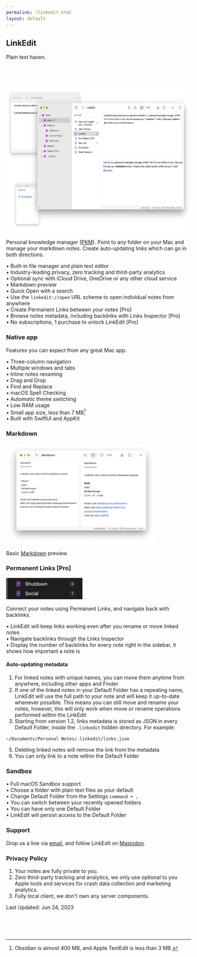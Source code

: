 ```yaml
---
permalink: /linkedit.html
layout: default
---
```


<h2 class="appName">LinkEdit</h2>
<p class="hero">Plain text haven.</p>

<a href="https://apps.apple.com/app/id1597510262" style="display:inline-block;overflow:hidden;background:url(images/mac-app-store.svg) no-repeat;width:165px;height:40px;" class="badge"></a>

<img src="/images/linkedit-hero-1.2.png" alt="Two LinkEdit windows showing open text files" style="width: 640px; height: 400px;">
<br>

Personal knowledge manager ([PKM][1]). Point to any folder on your Mac and manage your markdown notes. Create auto-updating links which can go in both directions. 

• Built-in file manager and plain text editor  
• Industry-leading privacy, zero tracking and third-party analytics  
• Optional sync with iCloud Drive, OneDrive or any other cloud service  
• Markdown preview  
• Quick Open with a search  
• Use the `linkedit://open` URL scheme to open individual notes from anywhere  
• Create Permanent Links between your notes [Pro]  
• Browse notes metadata, including backlinks with Links Inspector [Pro]  
• No subscriptions, 1 purchase to unlock LinkEdit [Pro]

<h3 id="privacy">Native app</h3>

Features you can expect from any great Mac app.

• Three-column navigation  
• Multiple windows and tabs  
• Inline notes renaming  
• Drag and Drop  
• Find and Replace  
• macOS Spell Checking  
• Automatic theme switching  
• Low RAM usage  
• Small app size, less than 7 MB[^1]  
• Built with SwiftUI and AppKit

<h3 id="privacy">Markdown</h3>
<img src="/images/linkedit-markdown-1.2.png" alt="Editor window with preview on a right showing markdown features" style="width: 410px; height: 274px;">

Basic [Markdown](https://daringfireball.net/projects/markdown/) preview.

<h3>Permanent Links [Pro]</h3>
<img src="/images/linkedit-sidebar-badge-dark-1.2.png" alt="a sidebar with 2 notes which have badges, shutdown (4) and social (1)" style="widht: 208px; height: 58px;">

Connect your notes using Permanent Links, and navigate back with backlinks. 

• LinkEdit will keep links working even after you rename or move linked notes  
• Navigate backlinks through the Links Inspector  
• Display the number of backlinks for every note right in the sidebar, it shows how important a note is  

<h4>Auto-updating metadata</h4>

1. For linked notes with unique names, you can move them anytime from anywhere, including other apps and Finder
2. If one of the linked notes in your Default Folder has a repeating name, LinkEdit will use the full path to your note and will keep it up-to-date whenever possible. This means you can still move and rename your notes, however, this will only work when move or rename operations performed within the LinkEdit
4. Starting from version 1.2, links metadata is stored as JSON in every Default Folder, inside the `.linkedit` hidden directory. For example:
```
~/Documents/Personal Notes/.linkedit/links.json
```
5. Deleting linked notes will remove the link from the metadata
6. You can only link to a note within the Default Folder

<h3>Sandbox</h3>

• Full macOS Sandbox support  
• Choose a folder with plain text files as your default  
• Change Default Folder from the Settings `command + ,`  
• You can switch between your recently opened folders  
• You can have only one Default Folder  
• LinkEdit will persist access to the Default Folder

<h3>Support</h3>

Drop us a line via [email,](https://www.cocoa.productions/support) and follow LinkEdit on <a rel="me" href="https://mastodonapp.uk/@linkedit">Mastodon</a>.

<h3 id="privacy">Privacy Policy</h3>

1. Your notes are fully private to you.  
2. Zero third-party tracking and analytics, we only use optional to you Apple tools and services for crash data collection and marketing analytics.  
3. Fully local client, we don't own any server components.

Last Updated: Jun 24, 2023
  
<br />
<br />
<br />

[^1]: Obsidian is almost 400 MB, and Apple TextEdit is less than 3 MB.

[1]: https://en.wikipedia.org/wiki/Personal_knowledge_management